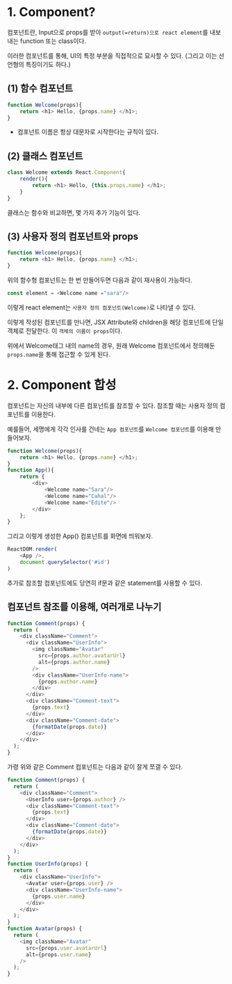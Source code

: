 # 1. Component?
컴포넌트란, Input으로 props를 받아 `output(=return)으로 react element`를 내보내는 function 또는 class이다. 

이러한 컴포넌트를 통해, UI의 특정 부분을 직접적으로 묘사할 수 있다. (그리고 이는 선언형의 특징이기도 하다.)

## (1) 함수 컴포넌트
```js
function Welcome(props){
    return <h1> Hello, {props.name} </h1>;
}
```
- 컴포넌트 이름은 항상 대문자로 시작한다는 규칙이 있다.

## (2) 클래스 컴포넌트
```js
class Welcome extends React.Component{
    render(){
        return <h1> Hello, {this.props.name} </h1>;
    }
}
```
클래스는 함수와 비교하면, 몇 가지 추가 기능이 있다. 

## (3) 사용자 정의 컴포넌트와 props
```js
function Welcome(props){
    return <h1> Hello, {props.name} </h1>;
}
```
위의 함수형 컴포넌트는 한 번 만들어두면 다음과 같이 재사용이 가능하다.

```js
const element = <Welcome name ="sara"/>
```
이렇게 react element는 `사용자 정의 컴포넌트(Welcome)`로 나타낼 수 있다.

이렇게 작성된 컴포넌트를 만나면, JSX Attribute와 children을 해당 컴포넌트에 단일 객체로 전달한다. 이 `객체의 이름이 props`이다.

위에서 Welcome태그 내의 name의 경우, 원래 Welcome 컴포넌트에서 정의해둔 `props.name`을 통해 접근할 수 있게 된다.

# 2. Component 합성
컴포넌트는 자신의 내부에 다른 컴포넌트를 참조할 수 있다. 참조할 때는 사용자 정의 컴포넌트를 이용한다.

예를들어, 세명에게 각각 인사를 건네는 `App 컴포넌트`를 `Welcome 컴포넌트`를 이용해 만들어보자.
```js
function Welcome(props){
    return <h1> Hello, {props.name} </h1>;
}
function App(){
    return {
        <div>
            <Welcome name="Sara"/>
            <Welcome name="Cahal"/>
            <Welcome name="Edite"/>
        </div>
    };
}
```
그리고 이렇게 생성한 App() 컴포넌트를 화면에 띄워보자.

```js
ReactDOM.render(
    <App />,
    document.querySelector('#id')
)
```

추가로 참조할 컴포넌트에도 당연히 if문과 같은 statement를 사용할 수 있다. 

## 컴포넌트 참조를 이용해, 여러개로 나누기

```js
function Comment(props) {
  return (
    <div className="Comment">
      <div className="UserInfo">
        <img className="Avatar"
          src={props.author.avatarUrl}
          alt={props.author.name}
        />
        <div className="UserInfo-name">
          {props.author.name}
        </div>
      </div>
      <div className="Comment-text">
        {props.text}
      </div>
      <div className="Comment-date">
        {formatDate(props.date)}
      </div>
    </div>
  );
}
```
가령 위와 같은 Comment 컴포넌트는 다음과 같이 잘게 쪼갤 수 있다.

```js
function Comment(props) {
  return (
    <div className="Comment">
      <UserInfo user={props.author} />
      <div className="Comment-text">
        {props.text}
      </div>
      <div className="Comment-date">
        {formatDate(props.date)}
      </div>
    </div>
  );
}
function UserInfo(props) {
  return (
    <div className="UserInfo">
      <Avatar user={props.user} />
      <div className="UserInfo-name">
        {props.user.name}
      </div>
    </div>
  );
}
function Avatar(props) {
  return (
    <img className="Avatar"
      src={props.user.avatarUrl}
      alt={props.user.name}
    />
  );
}
```













